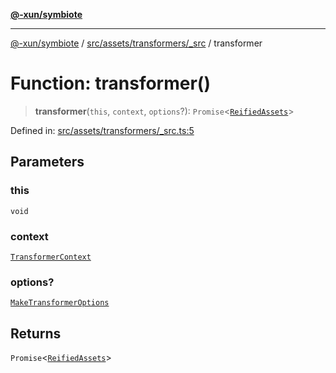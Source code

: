 [**@-xun/symbiote**](../../../../../README.md)

***

[@-xun/symbiote](../../../../../README.md) / [src/assets/transformers/\_src](../README.md) / transformer

# Function: transformer()

> **transformer**(`this`, `context`, `options`?): `Promise`\<[`ReifiedAssets`](../../../type-aliases/ReifiedAssets.md)\>

Defined in: [src/assets/transformers/\_src.ts:5](https://github.com/Xunnamius/symbiote/blob/e3c8f9ab2680e6eaa30465c77954050484c7c41e/src/assets/transformers/_src.ts#L5)

## Parameters

### this

`void`

### context

[`TransformerContext`](../../../type-aliases/TransformerContext.md)

### options?

[`MakeTransformerOptions`](../../../type-aliases/MakeTransformerOptions.md)

## Returns

`Promise`\<[`ReifiedAssets`](../../../type-aliases/ReifiedAssets.md)\>
